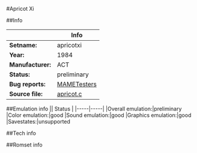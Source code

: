 #Apricot Xi

##Info

||Info|
|-----|-----|
|**Setname:**|apricotxi
|**Year:**|1984
|**Manufacturer:**|ACT
|**Status:**|preliminary
|**Bug reports:**|[MAMETesters](http://mametesters.org/view_all_set.php?type=1&temporary=y&search=apricot.c)
|**Source file:**|[apricot.c](https://github.com/mamedev/mame/blob/master/src/mess/drivers/apricot.c)

##Emulation info
|| Status |
|-----|-----|
|Overall emulation:|preliminary
|Color emulation:|good
|Sound emulation:|good
|Graphics emulation:|good
|Savestates:|unsupported

##Tech info

##Romset info

<!--- START OF EDITED COMMENT DO NOT TOUCH TEXT ABOVE-->
